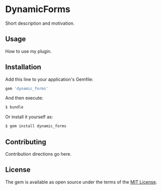 # DynamicForms
Short description and motivation.

## Usage
How to use my plugin.

## Installation
Add this line to your application's Gemfile:

```ruby
gem 'dynamic_forms'
```

And then execute:
```bash
$ bundle
```

Or install it yourself as:
```bash
$ gem install dynamic_forms
```

## Contributing
Contribution directions go here.

## License
The gem is available as open source under the terms of the [MIT License](http://opensource.org/licenses/MIT).
